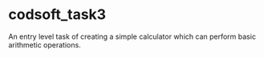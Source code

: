# codsoft_task3
An entry level task of creating a simple calculator which can perform basic arithmetic operations.
